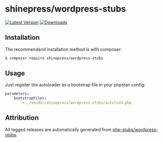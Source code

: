 # shinepress/wordpress-stubs

[![Latest Version](https://img.shields.io/packagist/v/shinepress/wordpress-stubs?label=latest)](https://packagist.org/packages/shinepress/wordpress-stubs/)
[![Downloads](https://img.shields.io/packagist/dt/shinepress/wordpress-stubs?label=downloads)](https://packagist.org/packages/shinepress/wordpress-stubs/)

## Installation

The recommendend installation method is with composer:
```sh
$ composer require shinepress/wordpress-stubs
```

## Usage

Just register the autoloader as a bootstrap file in your phpstan config:
```yaml
parameters:
    bootstrapFiles:
        - ./vendor/shinepress/wordpress-stubs/autoload.php
```

## Attribution

All tagged releases are automatically generated from [php-stubs/wordpress-stubs](https://github.com/php-stubs/wordpress-stubs/).